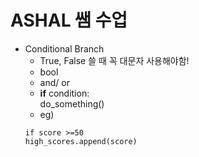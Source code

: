 # ASHAL 쌤 수업 #
- Conditional Branch
    - True, False 쓸 때 꼭 대문자 사용해야함!
    - bool 
    - and/ or 
    - **if** condition:  
     do_something()
    - eg) 
    ```
    if score >=50
    high_scores.append(score)
    ```
    